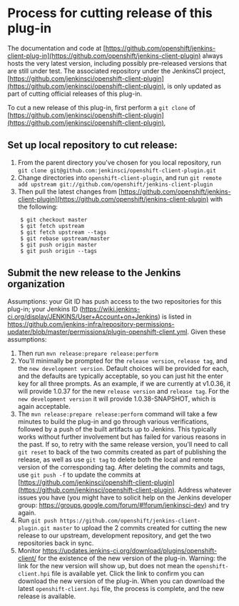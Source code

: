 # Process for cutting release of this plug-in

The documentation and code at [https://github.com/openshift/jenkins-client-plug-in](https://github.com/openshift/jenkins-client-plugin) always hosts the very latest version, including possibly pre-released versions that are still under test.
The associated repository under the JenkinsCI project, [https://github.com/jenkinsci/openshift-client-plugin](https://github.com/jenkinsci/openshift-client-plugin), is only updated as part of cutting
official releases of this plug-in.

To cut a new release of this plug-in, first perform a `git clone` of [https://github.com/jenkinsci/openshift-client-plugin](https://github.com/jenkinsci/openshift-client-plugin),

## Set up local repository to cut release:

1. From the parent directory you've chosen for you local repository, run `git clone git@github.com:jenkinsci/openshift-client-plugin.git`
1. Change directories into `openshift-client-plugin`, and run `git remote add upstream git://github.com/openshift/jenkins-client-plugin`
1. Then pull the latest changes from [https://github.com/openshift/jenkins-client-plugin](https://github.com/openshift/jenkins-client-plugin) with the following:

```
	$ git checkout master
	$ git fetch upstream
	$ git fetch upstream --tags
	$ git rebase upstream/master
	$ git push origin master
	$ git push origin --tags
```

## Submit the new release to the Jenkins organization

Assumptions: your Git ID has push access to the two repositories for this plug-in; your Jenkins ID (https://wiki.jenkins-ci.org/display/JENKINS/User+Account+on+Jenkins) is listed in https://github.com/jenkins-infra/repository-permissions-updater/blob/master/permissions/plugin-openshift-client.yml.  Given these assumptions:

1. Then run `mvn release:prepare release:perform`
1. You'll minimally be prompted for the `release version`, `release tag`, and the `new development version`.  Default choices will be provided for each, and the defaults are typically acceptable, so you can just hit the enter key for all three prompts.  As an example, if we are currently at v1.0.36, it will provide 1.0.37 for the new `release version` and `release tag`.  For the `new development version` it will provide 1.0.38-SNAPSHOT, which is again acceptable.  	
1. The `mvn release:prepare release:perform` command will take a few minutes to build the plug-in and go through various verifications, followed by a push of the built artifacts up to Jenkins.  This typically works without further involvement but has failed for various reasons in the past.  If so, to retry with the same release version, you'll need to call `git reset` to back of the two commits created as part of publishing the release, as well as use `git tag` to delete both the local and remote version of the corresponding tag.  After deleting the commits and tags, use `git push -f` to update the commits at [https://github.com/jenkinsci/openshift-client-plugin](https://github.com/jenkinsci/openshift-client-plugin). Address whatever issues you have (you might have to solicit help on the Jenkins developer group: https://groups.google.com/forum/#!forum/jenkinsci-dev) and try again.
1. Run `git push https://github.com/openshift/jenkins-client-plugin.git master` to upload the 2 commits created for cutting the new release to our upstream, development repository, and get the two repositories back in sync.
1. Monitor https://updates.jenkins-ci.org/download/plugins/openshift-client/ for the existence of the new version of the plug-in.  Warning: the link for the new version will show up, but does not mean the `openshift-client.hpi` file is available yet.  Click the link to confirm you can download the new version of the plug-in.  When you can download the latest `openshift-client.hpi` file, the process is complete, and the new release is available.
